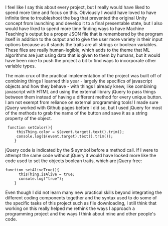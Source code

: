 I feel like I say this about every project, but I really would have liked to spend more time and focus on this. Obviously I would have loved to have infinite time to troubleshoot the bug that prevented the original Unity concept from launching and develop it to a final presentable state, but I also would have liked to spend more time finding ways to have Machine Teaching's output be a proper JSON file that is remembered by the program itself in addition to the output and to give the user more variety in their input options because as it stands the traits are all strings or boolean variables. These files are really human-legible, which adds to the theme that ML algorithms are just using data that is given to them by humans, but it would have been nice to push the project a bit to find ways to incorporate other variable types. 

The main crux of the practical implementation of the project was built off of combining things I learned this year - largely the specifics of javascript objects and how they behave - with things I already knew, like combining javascript with HTML and using the external library jQuery to pass things between them instead of having a different method for every unique button. I am not exempt from reliance on external programming tools! I made sure jQuery worked with Github pages before I did so, but I used jQuery for most of the methods to grab the name of the button and save it as a string property of the object. 
````
 function setColor(){
     thisThing.color = $(event.target).text().trim();
     console.log($(event.target).text().trim());
    }
````
jQuery code is indicated by the $ symbol before a method call. If I were to attempt the same code without jQuery it would have looked more like the code used to set the objects boolean traits, which are jQuery free: 
````
function setAliveTrue(){
      thisThing.isAlive = true;
      console.log("true");
    }
````
Even though I did not learn many new practical skills beyond integrating the different coding components together and the syntax used to do some of the specific tasks of this project such as file downloading, I still think that working on this really helped me rethink the ways I approach a programming project and the ways I think about mine and other people's code. 
